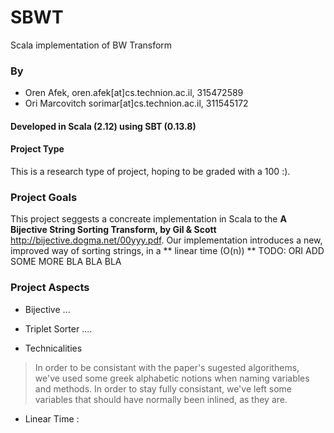 # SBWT
Scala implementation of BW Transform

### By
* Oren Afek, oren.afek[at]cs.technion.ac.il, 315472589
* Ori Marcovitch sorimar[at]cs.technion.ac.il, 311545172

#### Developed in Scala (2.12) using SBT (0.13.8)

#### Project Type
This is a research type of project, hoping to be graded with a 100 :).

### Project Goals
This project seggests a concreate implementation in Scala to the **A Bijective String Sorting Transform, by Gil & Scott** http://bijective.dogma.net/00yyy.pdf.
Our implementation introduces a new, improved way of sorting strings, in a ** linear time (O(n)) **
 TODO: ORI ADD SOME MORE BLA BLA BLA
 


### Project Aspects 

* Bijective ...

* Triplet Sorter ....

* Technicalities

> In order to be consistant with the paper's sugested algorithems, we've used some greek alphabetic notions when naming variables and methods. In order to stay fully consistant, we've left some variables that should have normally been inlined, as they are.

* Linear Time : 

